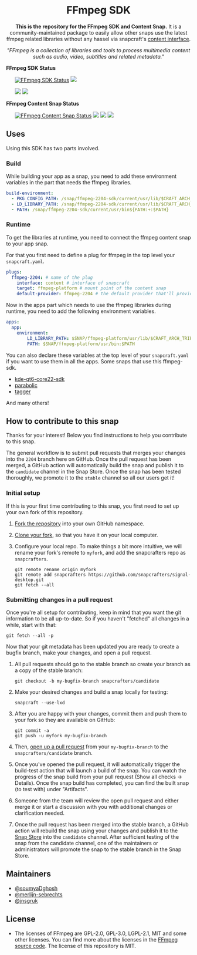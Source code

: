 <h1 align="center">
  FFmpeg SDK
</h1>

<p align="center"><b>This is the repository for the FFmpeg SDK and Content Snap.</b> It is a community-maintained package to easily allow other snaps use the latest ffmpeg related libraries without any hassel via snapcraft's <a href="https://snapcraft.io/docs/content-interface">content interface</a>.</p>

<p align="center"><i>"FFmpeg is a collection of libraries and tools to process multimedia content such as audio, video, subtitles and related metadata."</i></p>

<b>FFmpeg SDK Status</b>
<ul>
<a href="https://snapcraft.io/ffmpeg-2204-sdk"><img src="https://snapcraft.io/ffmpeg-2204-sdk/badge.svg" alt="FFmpeg SDK Status"></a>
<a href="https://github.com/snapcrafters/ffmpeg-2204-sdk/actions/workflows/update-sdk-snap.yml"><img src="https://github.com/snapcrafters/ffmpeg-2204-sdk/actions/workflows/update-sdk-snap.yml/badge.svg"></a>

<a href="https://github.com/snapcrafters/ffmpeg-2204-sdk/actions/workflows/release-sdk-to-candidate.yaml"><img src="https://github.com/snapcrafters/ffmpeg-2204-sdk/actions/workflows/release-sdk-to-candidate.yml/badge.svg"></a>
<a href="https://github.com/snapcrafters/ffmpeg-2204-sdk/actions/workflows/promote-to-stable.yml"><img src="https://github.com/snapcrafters/ffmpeg-2204-sdk/actions/workflows/promote-to-stable.yml/badge.svg"></a>
</ul>

<b>FFmpeg Content Snap Status</b>
<ul>
<a href="https://snapcraft.io/ffmpeg-2204"><img src="https://snapcraft.io/ffmpeg-2204/badge.svg" alt="FFmpeg Content Snap Status"></a>
<a href="https://github.com/snapcrafters/ffmpeg-2204-sdk/actions/workflows/update-sdk-snap.yml"><img src="https://github.com/snapcrafters/ffmpeg-2204-sdk/actions/workflows/update-sdk-snap.yml/badge.svg"></a>
<a href="https://github.com/snapcrafters/ffmpeg-2204-sdk/actions/workflows/release-content-to-candidate.yaml"><img src="https://github.com/snapcrafters/ffmpeg-2204-sdk/actions/workflows/release-content-to-candidate.yml/badge.svg"></a>
<a href="https://github.com/snapcrafters/ffmpeg-2204-sdk/actions/workflows/promote-to-stable.yml"><img src="https://github.com/snapcrafters/ffmpeg-2204-sdk/actions/workflows/promote-to-stable.yml/badge.svg"></a>
</ul>


## Uses

Using this SDK has two parts involved. 

### Build

While building your app as a snap, you need to add these environment variables in the part that needs the ffmpeg libraries.

```yaml
build-environment:
  - PKG_CONFIG_PATH: /snap/ffmpeg-2204-sdk/current/usr/lib/$CRAFT_ARCH_TRIPLET_BUILD_FOR/pkgconfig${PKG_CONFIG_PATH:+:$PKG_CONFIG_PATH}
  - LD_LIBRARY_PATH: /snap/ffmpeg-2204-sdk/current/usr/lib/$CRAFT_ARCH_TRIPLET_BUILD_FOR${LD_LIBRARY_PATH:+:$LD_LIBRARY_PATH}
  - PATH: /snap/ffmpeg-2204-sdk/current/usr/bin${PATH:+:$PATH}
```

### Runtime

To get the libraries at runtime, you need to connect the ffmpeg content snap to your app snap.

For that you first need to define a plug for ffmpeg in the top level your `snapcraft.yaml`.
```yaml
plugs:
  ffmpeg-2204: # name of the plug
    interface: content # interface of snapcraft
    target: ffmpeg-platform # mount point of the content snap
    default-provider: ffmpeg-2204 # the default provider that'll provide this library
```
Now in the apps part which needs to use the ffmpeg libraries during runtime, you need to add the following environment variables.

```yaml
apps:
  app:
    environment:
        LD_LIBRARY_PATH: $SNAP/ffmpeg-platform/usr/lib/$CRAFT_ARCH_TRIPLET_BUILD_FOR:$LD_LIBRARY_PATH
        PATH: $SNAP/ffmpeg-platform/usr/bin:$PATH
```
You can also declare these variables at the top level of your `snapcraft.yaml` if you want to use them in all the apps. Some snaps that use this ffmpeg-sdk.

- [kde-qt6-core22-sdk](https://invent.kde.org/neon/snap-packaging/kde-qt6-core-sdk/-/blob/master/snapcraft.yaml?ref_type=heads)
- [parabolic](https://github.com/NickvisionApps/Parabolic/blob/main/snap/snapcraft.yaml)
- [tagger](https://github.com/NickvisionApps/Tagger/blob/main/snap/snapcraft.yaml)

And many others!

## How to contribute to this snap

Thanks for your interest! Below you find instructions to help you contribute to this snap.

The general workflow is to submit pull requests that merges your changes into the `2204` branch here on GitHub. Once the pull request has been merged, a GitHub action will automatically build the snap and publish it to the `candidate` channel in the Snap Store. Once the snap has been tested thoroughly, we promote it to the `stable` channel so all our users get it!

### Initial setup

If this is your first time contributing to this snap, you first need to set up your own fork of this repository.

1. [Fork the repository](https://docs.github.com/en/github/getting-started-with-github/fork-a-repo) into your own GitHub namespace.
2. [Clone your fork](https://git-scm.com/book/en/v2/Git-Basics-Getting-a-Git-Repository), so that you have it on your local computer.
3. Configure your local repo. To make things a bit more intuitive, we will rename your fork's remote to `myfork`, and add the snapcrafters repo as `snapcrafters`.

   ```shell
   git remote rename origin myfork
   git remote add snapcrafters https://github.com/snapcrafters/signal-desktop.git
   git fetch --all
   ```

### Submitting changes in a pull request

Once you're all setup for contributing, keep in mind that you want the git information to be all up-to-date. So if you haven't "fetched" all changes in a while, start with that:

```shell
git fetch --all -p
```

Now that your git metadata has been updated you are ready to create a bugfix branch, make your changes, and open a pull request.

1. All pull requests should go to the stable branch so create your branch as a copy of the stable branch:

   ```shell
   git checkout -b my-bugfix-branch snapcrafters/candidate
   ```

2. Make your desired changes and build a snap locally for testing:

   ```shell
   snapcraft --use-lxd
   ```

3. After you are happy with your changes, commit them and push them to your fork so they are available on GitHub:

   ```shell
   git commit -a
   git push -u myfork my-bugfix-branch
   ```

4. Then, [open up a pull request](https://docs.github.com/en/github/collaborating-with-issues-and-pull-requests/about-pull-requests) from your `my-bugfix-branch` to the `snapcrafters/candidate` branch.
5. Once you've opened the pull request, it will automatically trigger the build-test action that will launch a build of the snap. You can watch the progress of the snap build from your pull request (Show all checks -> Details). Once the snap build has completed, you can find the built snap (to test with) under "Artifacts".
6. Someone from the team will review the open pull request and either merge it or start a discussion with you with additional changes or clarification needed.
7. Once the pull request has been merged into the stable branch, a GitHub action will rebuild the snap using your changes and publish it to the [Snap Store](https://snapcraft.io/signal-desktop) into the `candidate` channel. After sufficient testing of the snap from the candidate channel, one of the maintainers or administrators will promote the snap to the stable branch in the Snap Store.

## Maintainers

- [@soumyaDghosh](https://github.com/soumyaDghosh/)
- [@merlijn-sebrechts](https://github.com/merlijn-sebrechts/)
- [@jnsgruk](https://github.com/jnsgruk/)

## License

- The licenses of FFmpeg are GPL-2.0, GPL-3.0, LGPL-2.1, MIT and some other licenses. You can find more about the licenses in the [FFmpeg source code](https://github.com/FFmpeg/FFmpeg?tab=License-1-ov-file). The license of this repository is MIT.

